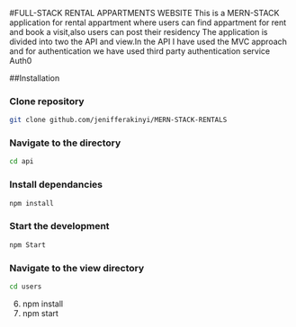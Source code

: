 #FULL-STACK RENTAL APPARTMENTS WEBSITE
This is a MERN-STACK application for rental appartment where users can find appartment for rent and book a visit,also users can post their residency
The application is divided into two the API and view.In the API I have used the MVC approach and for authentication we have used third party authentication service Auth0

##Installation
### Clone repository

```sh
git clone github.com/jenifferakinyi/MERN-STACK-RENTALS
```
### Navigate to the directory

```sh
cd api
```
### Install dependancies

```sh
npm install
```
### Start the development
```sh
npm Start
```
### Navigate to the view directory

```sh
cd users
```
6. npm install<br>
7. npm start<br>
